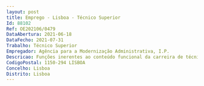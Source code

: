 ```yaml
--- 
layout: post
title: Emprego - Lisboa - Técnico Superior
Id: 88102
Ref: OE202106/0479
DataAbertura: 2021-06-18
DataFecho: 2021-07-31
Trabalho: Técnico Superior
Empregador: Agência para a Modernização Administrativa, I.P.
Descricao: Funções inerentes ao conteúdo funcional da carreira de técnico superior no âmbito das competências do Gabinete Juridico, designadamente as previstas no artigo 8.º dos Estatutos da AMA, aprovados pela Portaria n.º 92 2010, de 12 de fevereiro.
CodigoPostal: 1150-294 LISBOA
Concelho: Lisboa
Distrito: Lisboa
--- 
```

